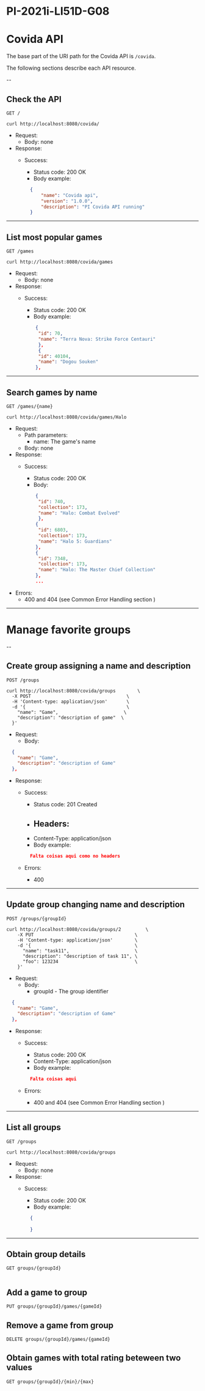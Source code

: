 # PI-2021i-LI51D-G08

# Covida API

The base part of the URI path for the Covida API is `/covida`.

The following sections describe each API resource.

--

## Check the API

```http
GET /
```

```curl
curl http://localhost:8080/covida/
```

- Request:
  - Body: none
- Response:
  - Success:
    - Status code: 200 OK
    - Body example:

    ```json
      {
          "name": "Covida api",
          "version": "1.0.0",
          "description": "PI Covida API running"
      }
      ```

---

## List most popular games

```http
GET /games
```

```curl
curl http://localhost:8080/covida/games
```

- Request:
  - Body: none
- Response:
  - Success:
    - Status code: 200 OK
    - Body example:

    ```json
        {
         "id": 70,
         "name": "Terra Nova: Strike Force Centauri"
         },
         {
         "id": 40104,
         "name": "Dogou Souken"
        },
    ```

---

## Search games by name 

```http
GET /games/{name}
```

```curl
curl http://localhost:8080/covida/games/Halo
```

- Request:
  - Path parameters:
    - name: The game's name
  - Body: none  
- Response:
  - Success:
    - Status code: 200 OK
    - Body:

    ```json
        {
         "id": 740,
         "collection": 173,
         "name": "Halo: Combat Evolved"
         },
        {
         "id": 6803,
         "collection": 173,
         "name": "Halo 5: Guardians"
        },
        {
         "id": 7348,
         "collection": 173,
         "name": "Halo: The Master Chief Collection"
        },
        ...
    ```
- Errors:
    - 400 and 404 (see Common Error Handling section )
     
---
# Manage favorite groups

-- 

##  Create group assigning a name and description

```http
POST /groups
```

```curl 
curl http://localhost:8080/covida/groups        \
  -X POST                                   \
  -H 'Content-type: application/json'       \
  -d '{                                     \
    "name": "Game",                        \
    "description": "description of game"  \
  }' 
```

- Request:
  - Body:
```json
  {
    "name": "Game",
    "description": "description of Game"
  },  
```
- Response:
  - Success:
    - Status code: 201 Created
    - Headers:
      - 
    - Content-Type: application/json
    - Body example:
 
    ```json
      Falta coisas aqui como no headers
    ```
  - Errors:
    -  400
---   

## Update group changing name and description

```http
POST /groups/{groupId}
```

```curl
curl http://localhost:8080/covida/groups/2         \
    -X PUT                                     \
    -H 'Content-type: application/json'        \
    -d '{                                      \
      "name": "task11",                        \
      "description": "description of task 11", \
      "foo": 123234                            \
    }'  
```
- Request:
  - Body:
    - groupId - The group identifier
```json
  {
    "name": "Game",
    "description": "description of Game"
  },  
```
- Response:
  - Success:
    - Status code: 200 OK
    - Content-Type: application/json
    - Body example:
 
    ```json
      Falta coisas aqui 
    ```
  - Errors:
    - 400 and 404 (see Common Error Handling section )

---

## List all groups

```http
GET /groups
```

```curl
curl http://localhost:8080/covida/groups   
```

- Request:
  - Body: none
- Response:
  - Success:
    - Status code: 200 OK
    - Body example:

    ```json
      {
        
      }
      ```

---

## Obtain group details  

```http
GET groups/{groupId}
```

```curl

```

## Add a game to group

```http
PUT groups/{groupId}/games/{gameId}
```

## Remove a game from group 

```http 
DELETE groups/{groupId}/games/{gameId}
```

## Obtain games with total rating beteween two values

```http
GET groups/{groupId}/{min}/{max}


